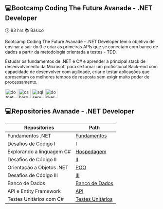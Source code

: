 ## 💻Bootcamp Coding The Future Avanade - .NET Developer

:clock2: 83 hrs
:books: Básico

Bootcamp Coding The Future Avanade - .NET Developer tem o objetivo de ensinar a sair do 0 e criar as primeiras APIs que se conectam com banco de dados a partir da metodologia orientada a testes - TDD.

Estudar os fundamentos de .NET e C# e aprender a principal stack de desenvolvimento da Microsoft para se tornar um profissional Back-end com capacidade de desenvolver com agilidade, criar e testar aplicações que apresentam os melhores tempos de resposta sem exigir muito poder de processamento.

<div>
  <img align="center" alt="dotnet" height="30" width="40" src="https://cdn.jsdelivr.net/gh/devicons/devicon@latest/icons/dot-net/dot-net-original-wordmark.svg">
  <img align="center" alt="csharp" height="30" width="40" src="https://cdn.jsdelivr.net/gh/devicons/devicon@latest/icons/csharp/csharp-original.svg">
<img align="center" alt="sqlserver" height="30" width="40" src="https://cdn.jsdelivr.net/gh/devicons/devicon@latest/icons/microsoftsqlserver/microsoftsqlserver-plain-wordmark.svg">
<img align="center" alt="docker" height="30" width="40" src="https://cdn.jsdelivr.net/gh/devicons/devicon@latest/icons/docker/docker-original-wordmark.svg">
</div>

## 💻Repositories Avanade - .NET Developer
| Repositories | Path |
|-------|---------|
| Fundamentos .NET | [Fundamentos](https://github.com/manubrederode/dio-avanade-dotnet-fundamentos) |
| Desafios de Código I | [I](https://github.com/manubrederode/dio-avanade-desafiocodigo1) |
| Explorando a linguagem C# | [Hospedagem](https://github.com/manubrederode/dio-avanade-dotnet-hospedagem) |
| Desafios de Código II | [II](https://github.com/manubrederode/dio-avanade-desafiocodigo2) |
| Orientação a Objetos .NET | [POO](https://github.com/manubrederode/dio-avanade-dotnet-poo) |
| Desafios de Código III | [III](https://github.com/manubrederode/dio-avanade-desafiocodigo3) |
| Banco de Dados | [Banco de Dados](https://github.com/manubrederode/dio-avanade-dotnet-bancodados) |
| API e Entity Framework | [API](https://github.com/manubrederode/dio-avanade-dotnet-api) |
| Testes Unitários com C# | [Testes Unitários](https://github.com/manubrederode/dio-avanade-dotnet-testes-unitarios) |
